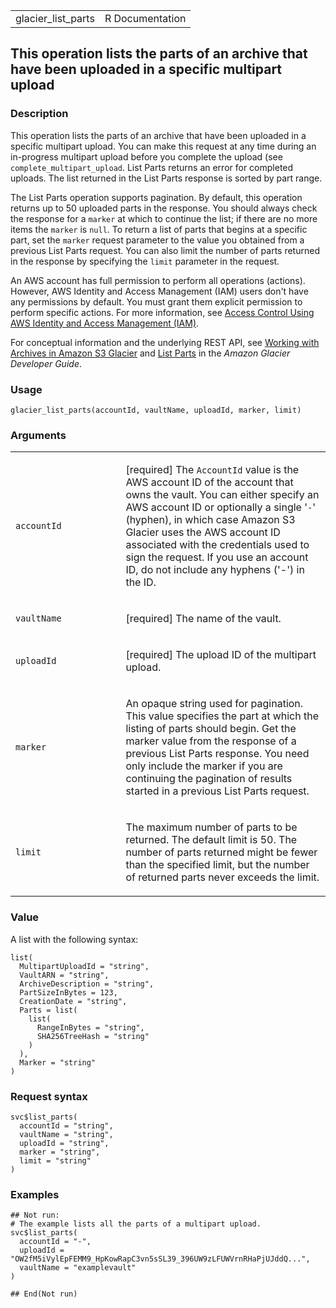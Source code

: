 <table style="width: 100%;">
<tbody>
<tr class="odd">
<td>glacier_list_parts</td>
<td style="text-align: right;">R Documentation</td>
</tr>
</tbody>
</table>

## This operation lists the parts of an archive that have been uploaded in a specific multipart upload

### Description

This operation lists the parts of an archive that have been uploaded in
a specific multipart upload. You can make this request at any time
during an in-progress multipart upload before you complete the upload
(see `complete_multipart_upload`. List Parts returns an error for
completed uploads. The list returned in the List Parts response is
sorted by part range.

The List Parts operation supports pagination. By default, this operation
returns up to 50 uploaded parts in the response. You should always check
the response for a `marker` at which to continue the list; if there are
no more items the `marker` is `null`. To return a list of parts that
begins at a specific part, set the `marker` request parameter to the
value you obtained from a previous List Parts request. You can also
limit the number of parts returned in the response by specifying the
`limit` parameter in the request.

An AWS account has full permission to perform all operations (actions).
However, AWS Identity and Access Management (IAM) users don't have any
permissions by default. You must grant them explicit permission to
perform specific actions. For more information, see [Access Control
Using AWS Identity and Access Management
(IAM)](https://docs.aws.amazon.com/amazonglacier/latest/dev/security-iam.html).

For conceptual information and the underlying REST API, see [Working
with Archives in Amazon S3
Glacier](https://docs.aws.amazon.com/amazonglacier/latest/dev/working-with-archives.html)
and [List
Parts](https://docs.aws.amazon.com/amazonglacier/latest/dev/api-multipart-list-parts.html)
in the *Amazon Glacier Developer Guide*.

### Usage

    glacier_list_parts(accountId, vaultName, uploadId, marker, limit)

### Arguments

<table>
<colgroup>
<col style="width: 35%" />
<col style="width: 65%" />
</colgroup>
<tbody>
<tr class="odd">
<td><code id="glacier_list_parts_:_accountId">accountId</code></td>
<td><p>[required] The <code>AccountId</code> value is the AWS account ID
of the account that owns the vault. You can either specify an AWS
account ID or optionally a single '<code>-</code>' (hyphen), in which
case Amazon S3 Glacier uses the AWS account ID associated with the
credentials used to sign the request. If you use an account ID, do not
include any hyphens ('-') in the ID.</p></td>
</tr>
<tr class="even">
<td><code id="glacier_list_parts_:_vaultName">vaultName</code></td>
<td><p>[required] The name of the vault.</p></td>
</tr>
<tr class="odd">
<td><code id="glacier_list_parts_:_uploadId">uploadId</code></td>
<td><p>[required] The upload ID of the multipart upload.</p></td>
</tr>
<tr class="even">
<td><code id="glacier_list_parts_:_marker">marker</code></td>
<td><p>An opaque string used for pagination. This value specifies the
part at which the listing of parts should begin. Get the marker value
from the response of a previous List Parts response. You need only
include the marker if you are continuing the pagination of results
started in a previous List Parts request.</p></td>
</tr>
<tr class="odd">
<td><code id="glacier_list_parts_:_limit">limit</code></td>
<td><p>The maximum number of parts to be returned. The default limit is
50. The number of parts returned might be fewer than the specified
limit, but the number of returned parts never exceeds the
limit.</p></td>
</tr>
</tbody>
</table>

### Value

A list with the following syntax:

    list(
      MultipartUploadId = "string",
      VaultARN = "string",
      ArchiveDescription = "string",
      PartSizeInBytes = 123,
      CreationDate = "string",
      Parts = list(
        list(
          RangeInBytes = "string",
          SHA256TreeHash = "string"
        )
      ),
      Marker = "string"
    )

### Request syntax

    svc$list_parts(
      accountId = "string",
      vaultName = "string",
      uploadId = "string",
      marker = "string",
      limit = "string"
    )

### Examples

    ## Not run: 
    # The example lists all the parts of a multipart upload.
    svc$list_parts(
      accountId = "-",
      uploadId = "OW2fM5iVylEpFEMM9_HpKowRapC3vn5sSL39_396UW9zLFUWVrnRHaPjUJddQ...",
      vaultName = "examplevault"
    )

    ## End(Not run)
